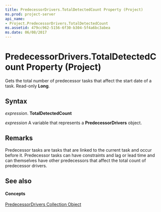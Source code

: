 ```yaml
---
title: PredecessorDrivers.TotalDetectedCount Property (Project)
ms.prod: project-server
api_name:
- Project.PredecessorDrivers.TotalDetectedCount
ms.assetid: 479cc962-5156-6f30-b304-5f4a6bc3abea
ms.date: 06/08/2017
---
```



# PredecessorDrivers.TotalDetectedCount Property (Project)

Gets the total number of predecessor tasks that affect the start date of a task. Read-only  **Long**.


## Syntax

 _expression_. **TotalDetectedCount**

 _expression_ A variable that represents a **PredecessorDrivers** object.


## Remarks

Predecessor tasks are tasks that are linked to the current task and occur before it. Predecessor tasks can have constraints and lag or lead time and can themselves have other predecessors that affect the total count of predecessor drivers.


## See also


#### Concepts


[PredecessorDrivers Collection Object](predecessordrivers-object-project.md)

